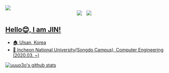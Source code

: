 <img src="https://capsule-render.vercel.app/api?type=waving&color=F8818C&height=300&section=header&text=♥ JIN's%20GITHUB ♥&fontColor=FFFFFF&fontSize=90&fontAlignY=42&animation=twinkling" />
<div align=center>
    <a href="https://www.instagram.com/jin_11.30/" target="_blank"><img src="https://img.shields.io/badge/JINSTAGRAM-E4405F?style=flat-square&logo=Instagram&logoColor=white"/></a>
    <a href="https://o3ochehyang@gmail.com"><img src="http://img.shields.io/badge/Gmail-EA4335?style=flat-square&logo=Gmail&logoColor=white&link=https://o3ochehyang@gmail.com"
        style="height : auto; margin-left : 10px; margin-right : 10px;"/>  
</div>

  
## Hello😊, I am JIN!
- 🏠 Ulsan, Korea
- 🏫 Incheon National University(Songdo Campus), Computer Engineering (2020.03. ~)  

  
  
  
![uuuo3o's github stats](https://github-readme-stats.vercel.app/api?username=uuuo3o&show_icons=true)
